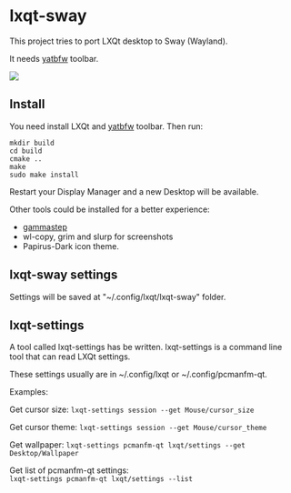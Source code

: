 # lxqt-sway

This project tries to port LXQt desktop to Sway (Wayland).

It needs [yatbfw](https://github.com/selairi/yatbfw) toolbar.

![](/images/layouts.gif)

## Install

You need install LXQt and [yatbfw](https://github.com/selairi/yatbfw) toolbar. Then run:

```
mkdir build
cd build
cmake ..
make
sudo make install
```

Restart your Display Manager and a new Desktop will be available.

Other tools could be installed for a better experience:
- [gammastep](https://gitlab.com/chinstrap/gammastep)
- wl-copy, grim and slurp for screenshots
- Papirus-Dark icon theme.

## lxqt-sway settings

Settings will be saved at "~/.config/lxqt/lxqt-sway" folder.

## lxqt-settings

A tool called lxqt-settings has be written. lxqt-settings is a command line tool that can read LXQt settings.

These settings usually are in ~/.config/lxqt or ~/.config/pcmanfm-qt.

Examples:

Get cursor size:
```lxqt-settings session --get Mouse/cursor_size```

Get cursor theme:
```lxqt-settings session --get Mouse/cursor_theme```

Get wallpaper:
```lxqt-settings pcmanfm-qt lxqt/settings --get Desktop/Wallpaper```
                                                                                     
Get list of pcmanfm-qt settings:                                                     
```lxqt-settings pcmanfm-qt lxqt/settings --list```
